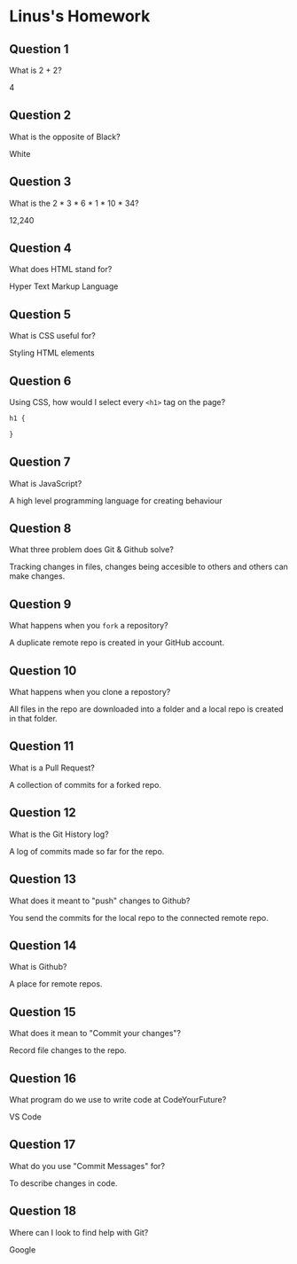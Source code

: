 # Linus's Homework

## Question 1

What is 2 + 2?

4

## Question 2

What is the opposite of Black?

White

## Question 3

What is the  2 * 3 * 6 * 1 * 10 * 34?

12,240

## Question 4 

What does HTML stand for?

Hyper Text Markup Language

## Question 5

What is CSS useful for?

Styling HTML elements

## Question 6

Using CSS, how would I select every `<h1>` tag on the page?

```css
h1 {

}
```

## Question 7

What is JavaScript?

A high level programming language for creating behaviour

## Question 8

What three problem does Git & Github solve?

Tracking changes in files, changes being accesible to others and others can make changes.

## Question 9

What happens when you `fork` a repository?

A duplicate remote repo is created in your GitHub account.

## Question 10 

What happens when you clone a repostory?

All files in the repo are downloaded into a folder and a local repo is created in that folder.

## Question 11

What is a Pull Request?

A collection of commits for a forked repo.

## Question 12

What is the Git History log?

A log of commits made so far for the repo.

## Question 13

What does it meant to "push" changes to Github?

You send the commits for the local repo to the connected remote repo.

## Question 14

What is Github?

A place for remote repos.

## Question 15

What does it mean to "Commit your changes"?

Record file changes to the repo.

## Question 16

What program do we use to write code at CodeYourFuture?

VS Code

## Question 17

What do you use "Commit Messages" for?

To describe changes in code.

## Question 18

Where can I look to find help with Git?

Google